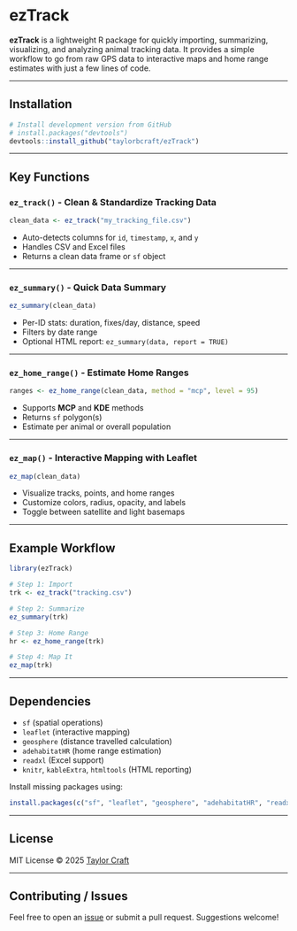 # ezTrack

**ezTrack** is a lightweight R package for quickly importing, summarizing, visualizing, and analyzing animal tracking data. It provides a simple workflow to go from raw GPS data to interactive maps and home range estimates with just a few lines of code.

---

## Installation

```r
# Install development version from GitHub
# install.packages("devtools")
devtools::install_github("taylorbcraft/ezTrack")
```

---

## Key Functions

### `ez_track()` - Clean & Standardize Tracking Data
```r
clean_data <- ez_track("my_tracking_file.csv")
```
- Auto-detects columns for `id`, `timestamp`, `x`, and `y`
- Handles CSV and Excel files
- Returns a clean data frame or `sf` object

---

### `ez_summary()` - Quick Data Summary
```r
ez_summary(clean_data)
```
- Per-ID stats: duration, fixes/day, distance, speed
- Filters by date range
- Optional HTML report: `ez_summary(data, report = TRUE)`

---

### `ez_home_range()` - Estimate Home Ranges
```r
ranges <- ez_home_range(clean_data, method = "mcp", level = 95)
```
- Supports **MCP** and **KDE** methods
- Returns `sf` polygon(s)
- Estimate per animal or overall population

---

### `ez_map()` - Interactive Mapping with Leaflet
```r
ez_map(clean_data)
```
- Visualize tracks, points, and home ranges
- Customize colors, radius, opacity, and labels
- Toggle between satellite and light basemaps

---

## Example Workflow
```r
library(ezTrack)

# Step 1: Import
trk <- ez_track("tracking.csv")

# Step 2: Summarize
ez_summary(trk)

# Step 3: Home Range
hr <- ez_home_range(trk)

# Step 4: Map It
ez_map(trk)
```

---

## Dependencies
- `sf` (spatial operations)
- `leaflet` (interactive mapping)
- `geosphere` (distance travelled calculation)
- `adehabitatHR` (home range estimation)
- `readxl` (Excel support)
- `knitr`, `kableExtra`, `htmltools` (HTML reporting)

Install missing packages using:
```r
install.packages(c("sf", "leaflet", "geosphere", "adehabitatHR", "readxl", "knitr", "kableExtra", "htmltools"))
```

---

## License
MIT License © 2025 [Taylor Craft](https://github.com/taylorbcraft)

---

## Contributing / Issues
Feel free to open an [issue](https://github.com/taylorbcraft/ezTrack/issues) or submit a pull request. Suggestions welcome!

